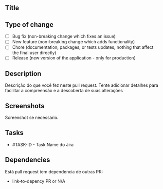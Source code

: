## Title


## Type of change

- [ ] Bug fix (non-breaking change which fixes an issue)
- [ ] New feature (non-breaking change which adds functionality)
- [ ] Chore (documentation, packages, or tests updates, nothing that affect the final user directly)
- [ ] Release (new version of the application - only for production)

## Description

Descrição do que você fez neste pull request. Tente adicionar detalhes para facilitar a compreensão e a descoberta de suas alterações

## Screenshots

Screenshot se necessário.

## Tasks

- #TASK-ID - Task Name do Jira

## Dependencies

Está pull request tem dependencia de outras PR:

- link-to-depency PR or N/A